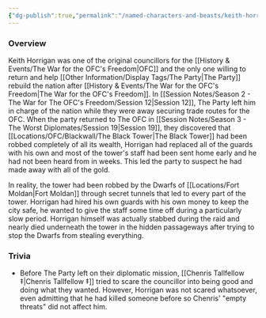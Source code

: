 ```yaml
---
{"dg-publish":true,"permalink":"/named-characters-and-beasts/keith-horrigan/","tags":["NPC"],"updated":"2025-03-01T21:15:21.126+00:00"}
---
```



### Overview 
Keith Horrigan was one of the original councillors for the [[History & Events/The War for the OFC's Freedom\|OFC]] and the only one willing to return and help [[Other Information/Display Tags/The Party\|The Party]] rebuild the nation after [[History & Events/The War for the OFC's Freedom\|The War for the OFC's Freedom]]. In [[Session Notes/Season 2 - The War for The OFC's Freedom/Session 12\|Session 12]], The Party left him in charge of the nation while they were away securing trade routes for the OFC. When the party returned to The OFC in [[Session Notes/Season 3 - The Worst Diplomates/Session 19\|Session 19]], they discovered that [[Locations/OFC/Blackwall/The Black Tower\|The Black Tower]] had been robbed completely of all its wealth, Horrigan had replaced all of the guards with his own and most of the tower's staff had been sent home early and he had not been heard from in weeks. This led the party to suspect he had made away with all of the gold. 

In reality, the tower had been robbed by the Dwarfs of [[Locations/Fort Moldan\|Fort Moldan]] through secret tunnels that led to every part of the tower. Horrigan had hired his own guards with his own money to keep the city safe, he wanted to give the staff some time off during a particularly slow period. Horrigan himself was actually stabbed during the raid and nearly died underneath the tower in the hidden passageways after trying to stop the Dwarfs from stealing everything.

### Trivia
- Before The Party left on their diplomatic mission, [[Chenris Tallfellow ‡\|Chenris Tallfellow ‡]] tried to scare the councillor into being good and doing what they wanted. However, Horrigan was not scared whatsoever, even admitting that he had killed someone before so Chenris' "empty threats" did not affect him.